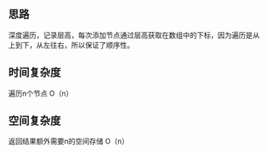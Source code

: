 ## 思路
深度遍历，记录层高，每次添加节点通过层高获取在数组中的下标，因为遍历是从上到下，从左往右，所以保证了顺序性。

## 时间复杂度
遍历n个节点
O（n）

## 空间复杂度
返回结果额外需要n的空间存储
O（n）

